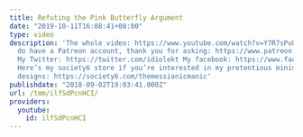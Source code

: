 ```yaml
---
title: Refuting the Pink Butterfly Argument
date: "2019-10-11T16:08:41+08:00"
type: video
description: 'The whole video: https://www.youtube.com/watch?v=Y7R7sPuUXow Yes, I
  do have a Patreon account, thank you for asking: https://www.patreon.com/themessianicmanic
  My Twitter: https://twitter.com/idiolekt My facebook: https://www.facebook.com/themessianicmanic/
  Here’s my society6 store if you’re interested in my pretentious minimalist poster
  designs: https://society6.com/themessianicmanic'
publishdate: "2018-09-02T19:03:41.000Z"
url: /tmm/ilfSdPcnHCI/
providers:
  youtube:
    id: ilfSdPcnHCI
---
```

